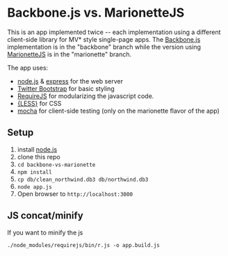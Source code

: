 Backbone.js vs. MarionetteJS
=======================

This is an app implemented twice -- each implementation using a different client-side library for MV* style single-page apps. The [Backbone.js](http://backbonejs.org) implementation is in the "backbone" branch while the version using [MarionetteJS](http://marionettejs.com) is in the "marionette" branch.

The app uses:
* [node.js](http://nodejs.org/) & [express](http://expressjs.com/guide.html) for the web server
* [Twitter Bootstrap](http://twitter.github.com/bootstrap/) for basic styling
* [RequireJS](http://requirejs.org/) for modularizing the javascript code.
* [{LESS}](http://lesscss.org/) for CSS
* [mocha](http://visionmedia.github.com/mocha/) for client-side testing (only on the marionette flavor of the app)

Setup
-----

1. install [node.js](http://nodejs.org/)
1. clone this repo
1. `cd backbone-vs-marionette`
1. `npm install`
1. `cp db/clean_northwind.db3 db/northwind.db3`
1. `node app.js`
1. Open browser to `http://localhost:3000`

JS concat/minify
----------------

If you want to minify the js

    ./node_modules/requirejs/bin/r.js -o app.build.js 